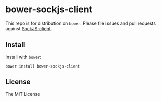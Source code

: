 # bower-sockjs-client

This repo is for distribution on `bower`. Please file issues and pull requests against [SockJS-client](https://github.com/sockjs/sockjs-client).

## Install

Install with `bower`:

```shell
bower install bower-sockjs-client
```

## License

The MIT License